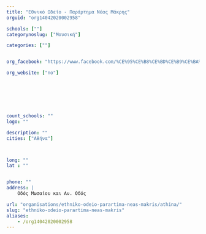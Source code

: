 ```yaml
---
title: "Εθνικό Ωδείο - Παράρτημα Νέας Μάκρης"
orguid: "org14042020002958"

schools: [""]
categorynoslug: ["Μουσική"]

categories: [""]


org_facebook: "https://www.facebook.com/%CE%95%CE%B8%CE%BD%CE%B9%CE%BA%CF%8C-%CE%A9%CE%B4%CE%B5%CE%AF%CE%BF-%CE%9D%CE%AD%CE%B1%CF%82-%CE%9C%CE%AC%CE%BA%CF%81%CE%B7%CF%82-118284604893508/"

org_website: ["no"]







count_schools: ""
logo: ""

description: ""
cities: ["Αθήνα"]



long: ""
lat : ""


phone: ""
address: |
    Οδός Μωσαίου και Αν. Οδός

url: "organisations/ethniko-odeio-parartima-neas-makris/athina/"
slug: "ethniko-odeio-parartima-neas-makris"
aliases:
    - /org14042020002958
---
```



